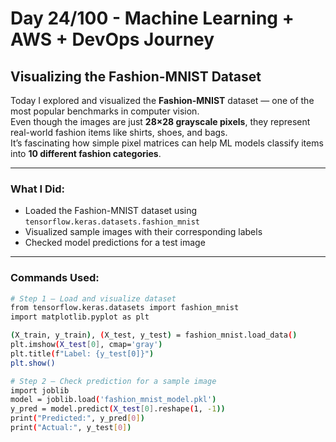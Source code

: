 # Day 24/100 - Machine Learning + AWS + DevOps Journey 

##  Visualizing the Fashion-MNIST Dataset

Today I explored and visualized the **Fashion-MNIST** dataset — one of the most popular benchmarks in computer vision.  
Even though the images are just **28×28 grayscale pixels**, they represent real-world fashion items like shirts, shoes, and bags.  
It’s fascinating how simple pixel matrices can help ML models classify items into **10 different fashion categories**.

---

###  What I Did:
- Loaded the Fashion-MNIST dataset using `tensorflow.keras.datasets.fashion_mnist`
- Visualized sample images with their corresponding labels
- Checked model predictions for a test image

---

###  Commands Used:

```bash
# Step 1 — Load and visualize dataset
from tensorflow.keras.datasets import fashion_mnist
import matplotlib.pyplot as plt

(X_train, y_train), (X_test, y_test) = fashion_mnist.load_data()
plt.imshow(X_test[0], cmap='gray')
plt.title(f"Label: {y_test[0]}")
plt.show()

# Step 2 — Check prediction for a sample image
import joblib
model = joblib.load('fashion_mnist_model.pkl')
y_pred = model.predict(X_test[0].reshape(1, -1))
print("Predicted:", y_pred[0])
print("Actual:", y_test[0])
